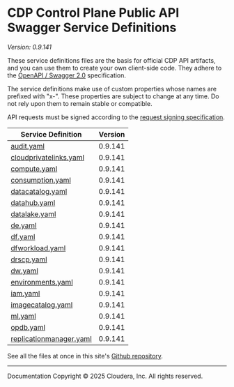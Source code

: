 # CDP Control Plane Public API Swagger Service Definitions

*Version: 0.9.141*

These service definitions files are the basis for official CDP API artifacts,
and you can use them to create your own client-side code. They adhere to the
[OpenAPI / Swagger 2.0](https://swagger.io/specification/v2/) specification.

The service definitions make use of custom properties whose names are prefixed
with "x-". These properties are subject to change at any time. Do not rely upon
them to remain stable or compatible.

API requests must be signed according to the
[request signing specification](request_signing.md).

| Service Definition | Version |
| --- | --- |
| [audit.yaml](./audit.yaml) | 0.9.141 |
| [cloudprivatelinks.yaml](./cloudprivatelinks.yaml) | 0.9.141 |
| [compute.yaml](./compute.yaml) | 0.9.141 |
| [consumption.yaml](./consumption.yaml) | 0.9.141 |
| [datacatalog.yaml](./datacatalog.yaml) | 0.9.141 |
| [datahub.yaml](./datahub.yaml) | 0.9.141 |
| [datalake.yaml](./datalake.yaml) | 0.9.141 |
| [de.yaml](./de.yaml) | 0.9.141 |
| [df.yaml](./df.yaml) | 0.9.141 |
| [dfworkload.yaml](./dfworkload.yaml) | 0.9.141 |
| [drscp.yaml](./drscp.yaml) | 0.9.141 |
| [dw.yaml](./dw.yaml) | 0.9.141 |
| [environments.yaml](./environments.yaml) | 0.9.141 |
| [iam.yaml](./iam.yaml) | 0.9.141 |
| [imagecatalog.yaml](./imagecatalog.yaml) | 0.9.141 |
| [ml.yaml](./ml.yaml) | 0.9.141 |
| [opdb.yaml](./opdb.yaml) | 0.9.141 |
| [replicationmanager.yaml](./replicationmanager.yaml) | 0.9.141 |

See all the files at once in this site's
[Github repository](https://github.com/cloudera/cdp-dev-docs/tree/master/api-docs/swagger).

----

Documentation Copyright © 2025 Cloudera, Inc. All rights reserved.

